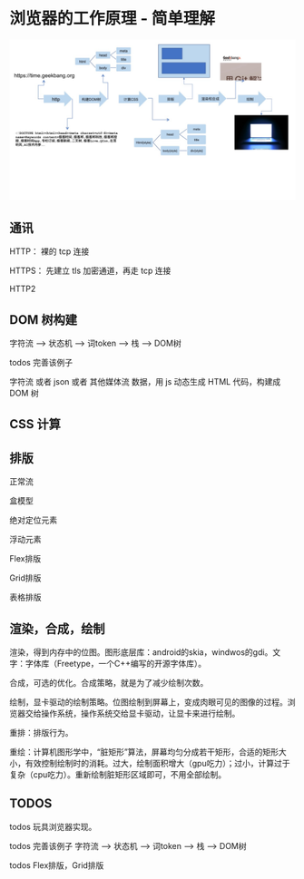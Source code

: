 # 浏览器的工作原理 - 简单理解

![浏览器的工作原理](../../images/browser/browser-workflow.jpg)

## 通讯

HTTP： 裸的 tcp 连接

HTTPS： 先建立 tls 加密通道，再走 tcp 连接

HTTP2

## DOM 树构建

字符流 --> 状态机 --> 词token --> 栈 --> DOM树

todos 完善该例子

字符流 或者 json 或者 其他媒体流 数据，用 js 动态生成 HTML 代码，构建成 DOM 树

## CSS 计算

## 排版

正常流

盒模型

绝对定位元素

浮动元素

Flex排版

Grid排版

表格排版

## 渲染，合成，绘制

渲染，得到内存中的位图。图形底层库：android的skia，windwos的gdi。文字：字体库（Freetype，一个C++编写的开源字体库）。

合成，可选的优化。合成策略，就是为了减少绘制次数。

绘制，显卡驱动的绘制策略。位图绘制到屏幕上，变成肉眼可见的图像的过程。浏览器交给操作系统，操作系统交给显卡驱动，让显卡来进行绘制。

重排：排版行为。

重绘：计算机图形学中，“脏矩形”算法，屏幕均匀分成若干矩形，合适的矩形大小，有效控制绘制时的消耗。过大，绘制面积增大（gpu吃力）；过小，计算过于复杂（cpu吃力）。重新绘制脏矩形区域即可，不用全部绘制。

## TODOS

todos 玩具浏览器实现。

todos 完善该例子 字符流 --> 状态机 --> 词token --> 栈 --> DOM树

todos Flex排版，Grid排版
